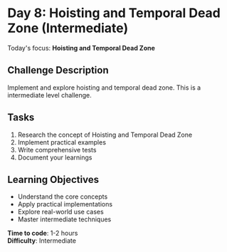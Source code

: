 # Day 8: Hoisting and Temporal Dead Zone (Intermediate)

Today's focus: **Hoisting and Temporal Dead Zone**

## Challenge Description
Implement and explore hoisting and temporal dead zone. This is a intermediate level challenge.

## Tasks
1. Research the concept of Hoisting and Temporal Dead Zone
2. Implement practical examples
3. Write comprehensive tests
4. Document your learnings

## Learning Objectives
- Understand the core concepts
- Apply practical implementations
- Explore real-world use cases
- Master intermediate techniques

**Time to code**: 1-2 hours  
**Difficulty**: Intermediate